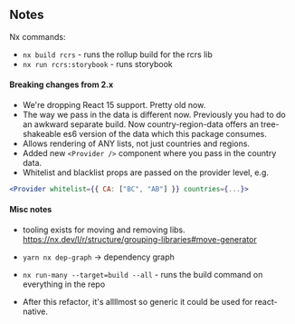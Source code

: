 ## Notes

Nx commands:

- `nx build rcrs` - runs the rollup build for the rcrs lib
- `nx run rcrs:storybook` - runs storybook


#### Breaking changes from 2.x

- We're dropping React 15 support. Pretty old now.
- The way we pass in the data is different now. Previously you had to do an awkward separate build. Now country-region-data
offers an tree-shakeable es6 version of the data which this package consumes.  
- Allows rendering of ANY lists, not just countries and regions.
- Added new `<Provider />` component where you pass in the country data. 
- Whitelist and blacklist props are passed on the provider level, e.g.
```jsx
<Provider whitelist={{ CA: ["BC", "AB"] }} countries={...}>
```

#### Misc notes

- tooling exists for moving and removing libs. https://nx.dev/l/r/structure/grouping-libraries#move-generator
- `yarn nx dep-graph` -> dependency graph
- `nx run-many --target=build --all` - runs the build command on everything in the repo

- After this refactor, it's allllmost so generic it could be used for react-native. 
